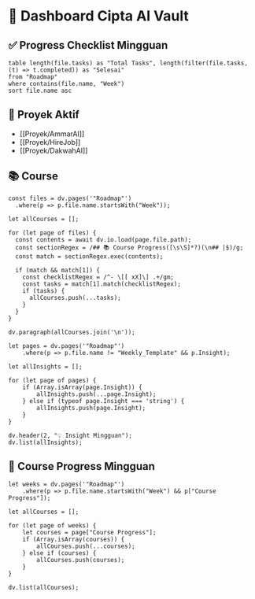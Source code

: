 # 🧭 Dashboard Cipta AI Vault

## ✅ Progress Checklist Mingguan


```dataview
table length(file.tasks) as "Total Tasks", length(filter(file.tasks, (t) => t.completed)) as "Selesai"
from "Roadmap"
where contains(file.name, "Week")
sort file.name asc
```


## 🔧 Proyek Aktif
- [[Proyek/AmmarAI]]
- [[Proyek/HireJob]]
- [[Proyek/DakwahAI]]

## 📚 Course
```dataviewjs
const files = dv.pages('"Roadmap"')
  .where(p => p.file.name.startsWith("Week"));

let allCourses = [];

for (let page of files) {
  const contents = await dv.io.load(page.file.path);
  const sectionRegex = /## 📚 Course Progress([\s\S]*?)(\n## |$)/g;
  const match = sectionRegex.exec(contents);
  
  if (match && match[1]) {
    const checklistRegex = /^- \[[ xX]\] .+/gm;
    const tasks = match[1].match(checklistRegex);
    if (tasks) {
      allCourses.push(...tasks);
    }
  }
}

dv.paragraph(allCourses.join('\n'));
```

```dataviewjs
let pages = dv.pages('"Roadmap"')
    .where(p => p.file.name != "Weekly_Template" && p.Insight);

let allInsights = [];

for (let page of pages) {
    if (Array.isArray(page.Insight)) {
        allInsights.push(...page.Insight);
    } else if (typeof page.Insight === 'string') {
        allInsights.push(page.Insight);
    }
}

dv.header(2, "💡 Insight Mingguan");
dv.list(allInsights);
```

## 📘 Course Progress Mingguan

```dataviewjs
let weeks = dv.pages('"Roadmap"')
    .where(p => p.file.name.startsWith("Week") && p["Course Progress"]);

let allCourses = [];

for (let page of weeks) {
    let courses = page["Course Progress"];
    if (Array.isArray(courses)) {
        allCourses.push(...courses);
    } else if (courses) {
        allCourses.push(courses);
    }
}

dv.list(allCourses);
```
